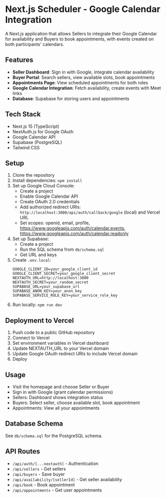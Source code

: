 # Next.js Scheduler - Google Calendar Integration

A Next.js application that allows Sellers to integrate their Google Calendar for availability and Buyers to book appointments, with events created on both participants' calendars.

## Features

- **Seller Dashboard**: Sign in with Google, integrate calendar availability
- **Buyer Portal**: Search sellers, view available slots, book appointments
- **Appointments Page**: View scheduled appointments for both roles
- **Google Calendar Integration**: Fetch availability, create events with Meet links
- **Database**: Supabase for storing users and appointments

## Tech Stack

- Next.js 15 (TypeScript)
- NextAuth.js for Google OAuth
- Google Calendar API
- Supabase (PostgreSQL)
- Tailwind CSS

## Setup

1. Clone the repository
2. Install dependencies: `npm install`
3. Set up Google Cloud Console:
   - Create a project
   - Enable Google Calendar API
   - Create OAuth 2.0 credentials
   - Add authorized redirect URIs: `http://localhost:3000/api/auth/callback/google` (local) and Vercel URL
   - Set scopes: openid, email, profile, https://www.googleapis.com/auth/calendar.events, https://www.googleapis.com/auth/calendar.readonly
4. Set up Supabase:
   - Create a project
   - Run the SQL schema from `db/schema.sql`
   - Get URL and keys
5. Create `.env.local`:
   ```
   GOOGLE_CLIENT_ID=your_google_client_id
   GOOGLE_CLIENT_SECRET=your_google_client_secret
   NEXTAUTH_URL=http://localhost:3000
   NEXTAUTH_SECRET=your_random_secret
   SUPABASE_URL=your_supabase_url
   SUPABASE_ANON_KEY=your_anon_key
   SUPABASE_SERVICE_ROLE_KEY=your_service_role_key
   ```
6. Run locally: `npm run dev`

## Deployment to Vercel

1. Push code to a public GitHub repository
2. Connect to Vercel
3. Set environment variables in Vercel dashboard
4. Update NEXTAUTH_URL to your Vercel domain
5. Update Google OAuth redirect URIs to include Vercel domain
6. Deploy

## Usage

- Visit the homepage and choose Seller or Buyer
- Sign in with Google (grant calendar permissions)
- Sellers: Dashboard shows integration status
- Buyers: Select seller, choose available slot, book appointment
- Appointments: View all your appointments

## Database Schema

See `db/schema.sql` for the PostgreSQL schema.

## API Routes

- `/api/auth/[...nextauth]` - Authentication
- `/api/sellers` - Get sellers
- `/api/buyers` - Save buyer
- `/api/availability/[sellerId]` - Get seller availability
- `/api/book` - Book appointment
- `/api/appointments` - Get user appointments
